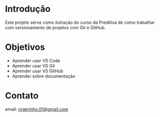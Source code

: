 # Introdução
Este projeto serve como ilutração do curso da Preditiva de como trabalhar com versionamento de projetos com Git e GitHub.

# Objetivos

 * Aprender usar VS Code
 * Aprender usar VS Git
 * Aprender usar VS GitHub
 * Aprender sobre documentação

 # Contato
 email: rogerinho.01@gmail.com   
